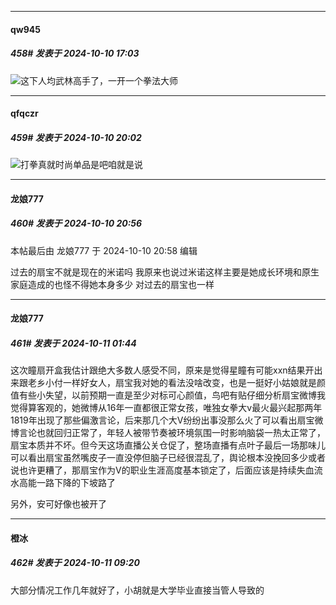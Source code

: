 ﻿
*****

####  qw945  
##### 458#       发表于 2024-10-10 17:03

<img src="https://static.saraba1st.com/image/smiley/face2017/169.gif" referrerpolicy="no-referrer">这下人均武林高手了，一开一个拳法大师


*****

####  qfqczr  
##### 459#       发表于 2024-10-10 20:02

<img src="https://static.saraba1st.com/image/smiley/face2017/217.gif" referrerpolicy="no-referrer">打拳真就时尚单品是吧咱就是说


*****

####  龙娘777  
##### 460#       发表于 2024-10-10 20:56

 本帖最后由 龙娘777 于 2024-10-10 20:58 编辑 

过去的扇宝不就是现在的米诺吗 我原来也说过米诺这样主要是她成长环境和原生家庭造成的也怪不得她本身多少 对过去的扇宝也一样


*****

####  龙娘777  
##### 461#       发表于 2024-10-11 01:44

这次瞳扇开盒我估计跟绝大多数人感受不同，原来是觉得星瞳有可能xxn结果开出来跟老乡小付一样好女人，扇宝我对她的看法没啥改变，也是一挺好小姑娘就是颜值有些小失望，以前预期一直是至少对标可心颜值，鸟吧有贴仔细分析扇宝微博我觉得算客观的，她微博从16年一直都很正常女孩，唯独女拳大v最火最兴起那两年1819年出现了那些偏激言论，后来那几个大V纷纷出事没那么火了可以看出扇宝微博言论也就回归正常了，年轻人被带节奏被环境氛围一时影响脑袋一热太正常了，扇宝本质并不坏。但今天这场直播公关仓促了，整场直播有点叶子最后一场那味儿可以看出扇宝虽然嘴皮子一直没停但脑子已经很混乱了，舆论根本没挽回多少或者说也许更糟了，那扇宝作为V的职业生涯高度基本锁定了，后面应该是持续失血流水高能一路下降的下坡路了

另外，安可好像也被开了


*****

####  橙冰  
##### 462#       发表于 2024-10-11 09:20

大部分情况工作几年就好了，小胡就是大学毕业直接当管人导致的


